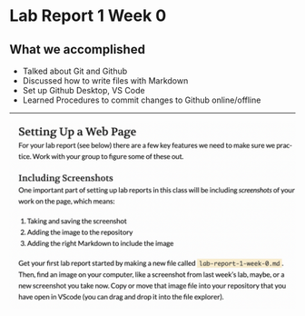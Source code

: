 # Lab Report 1 Week 0
## What we accomplished
- Talked about Git and Github
- Discussed how to write files with Markdown
- Set up Github Desktop, VS Code
- Learned Procedures to commit changes to Github online/offline
---
![Instruction](Image/Screenshot1.png)
